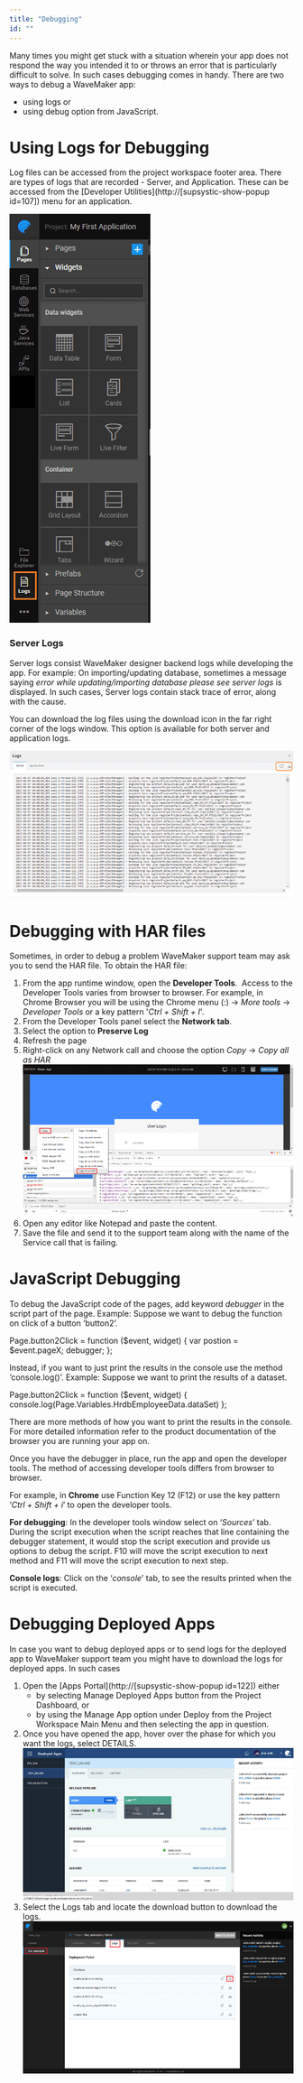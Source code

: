 ```yaml
---
title: "Debugging"
id: ""
---
```


Many times you might get stuck with a situation wherein your app does not respond the way you intended it to or throws an error that is particularly difficult to solve. In such cases debugging comes in handy. There are two ways to debug a WaveMaker app:

- using logs or
- using debug option from JavaScript.

# Using Logs for Debugging

Log files can be accessed from the project workspace footer area. There are types of logs that are recorded - Server, and Application. These can be accessed from the [Developer Utilities](http://[supsystic-show-popup id=107]) menu for an application.

[![](/learn/assets/logs.png)](/learn/assets/logs.png)

### Server Logs

Server logs consist WaveMaker designer backend logs while developing the app. For example: On importing/updating database, sometimes a message saying _error while updating/importing database please see server logs_ is displayed. In such cases, Server logs contain stack trace of error, along with the cause.

You can download the log files using the download icon in the far right corner of the logs window. This option is available for both server and application logs.

[![](/learn/assets/logs_server.png)](/learn/assets/logs_server.png)

# Debugging with HAR files

Sometimes, in order to debug a problem WaveMaker support team may ask you to send the HAR file. To obtain the HAR file:

1. From the app runtime window, open the **Developer Tools**.  Access to the Developer Tools varies from browser to browser. For example, in Chrome Browser you will be using the Chrome menu (:) -> _More tools_ -> _Developer Tools_ or a key pattern '_Ctrl + Shift + I_'.
2. From the Developer Tools panel select the **Network tab**.
3. Select the option to **Preserve Log**
4. Refresh the page
5. Right-click on any Network call and choose the option _Copy_ -> _Copy all as HAR_ [![](/learn/assets/logs_har.png)](/learn/assets/logs_har.png)
6. Open any editor like Notepad and paste the content.
7. Save the file and send it to the support team along with the name of the Service call that is failing.

# JavaScript Debugging

To debug the JavaScript code of the pages, add keyword _debugger_ in the script part of the page. Example: Suppose we want to debug the function on click of a button ‘button2’.

Page.button2Click = function ($event, widget) { 
    var postion = $event.pageX;
    debugger;
};

Instead, if you want to just print the results in the console use the method ‘console.log()’. Example: Suppose we want to print the results of a dataset.

Page.button2Click = function ($event, widget) { 
    console.log(Page.Variables.HrdbEmployeeData.dataSet)
};

There are more methods of how you want to print the results in the console. For more detailed information refer to the product documentation of the browser you are running your app on.

Once you have the debugger in place, run the app and open the developer tools. The method of accessing developer tools differs from browser to browser.

For example, in **Chrome** use Function Key 12 (F12) or use the key pattern ‘_Ctrl + Shift + i_’ to open the developer tools.

**For debugging**: In the developer tools window select on ‘_Sources_’ tab. During the script execution when the script reaches that line containing the debugger statement, it would stop the script execution and provide us options to debug the script. F10 will move the script execution to next method and F11 will move the script execution to next step.

**Console logs**: Click on the ‘_console_’ tab, to see the results printed when the script is executed.

# Debugging Deployed Apps

In case you want to debug deployed apps or to send logs for the deployed app to WaveMaker support team you might have to download the logs for deployed apps. In such cases

1. Open the [Apps Portal](http://[supsystic-show-popup id=122]) either
    - by selecting Manage Deployed Apps button from the Project Dashboard, or
    - by using the Manage App option under Deploy from the Project Workspace Main Menu and then selecting the app in question.
2. Once you have opened the app, hover over the phase for which you want the logs, select DETAILS. [![](/learn/assets/apps_portal_liveapp.png)](/learn/assets/apps_portal_liveapp.png)
3. Select the Logs tab and locate the download button to download the logs. [![](/learn/assets/logs_deployed.png)](/learn/assets/logs_deployed.png)

